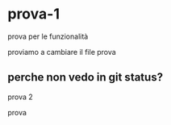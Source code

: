 # prova-1
prova per le funzionalità

proviamo a cambiare il file
prova

## perche non vedo in git status?

prova 2

prova
